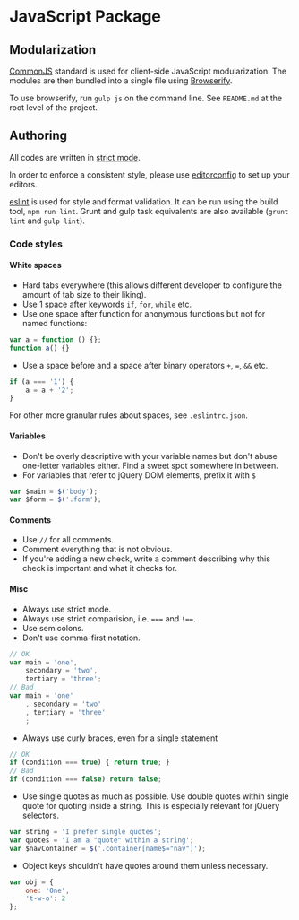 # JavaScript Package

## Modularization
[CommonJS](http://wiki.commonjs.org/wiki/CommonJS) standard is used for client-side JavaScript modularization. The modules are then bundled into a single file using [Browserify](http://browserify.org/).

To use browserify, run `gulp js` on the command line. See `README.md` at the root level of the project.

## Authoring
All codes are written in [strict mode](https://developer.mozilla.org/en-US/docs/Web/JavaScript/Reference/Functions_and_function_scope/Strict_mode).

In order to enforce a consistent style, please use [editorconfig](http://editorconfig.org/) to set up your editors.

[eslint](http://eslint.org/) is used for style and format validation.
It can be run using the build tool, `npm run lint`. Grunt and gulp task equivalents are also available (`grunt lint` and `gulp lint`).

### Code styles

#### White spaces
-   Hard tabs everywhere (this allows different developer to configure the amount of tab size to their liking).
-   Use 1 space after keywords `if`, `for`, `while` etc.
-   Use one space after function for anonymous functions but not for named functions:

```js
var a = function () {};
function a() {}
```
-   Use a space before and a space after binary operators `+`, `=`, `&&` etc.

```js
if (a === '1') {
	a = a + '2';
}
```
For other more granular rules about spaces, see `.eslintrc.json`.

#### Variables
-   Don't be overly descriptive with your variable names but don't abuse one-letter variables either. Find a sweet spot somewhere in between.
-   For variables that refer to jQuery DOM elements, prefix it with `$`

```js
var $main = $('body');
var $form = $('.form');
```

#### Comments
-   Use `//` for all comments.
-   Comment everything that is not obvious.
-   If you're adding a new check, write a comment describing why this check is important and what it checks for.

#### Misc
-   Always use strict mode.
-   Always use strict comparision, i.e. `===` and `!==`.
-   Use semicolons.
-   Don't use comma-first notation.

```js
// OK
var main = 'one',
	secondary = 'two',
	tertiary = 'three';
// Bad
var main = 'one'
	, secondary = 'two'
	, tertiary = 'three'
	;
```
-   Always use curly braces, even for a single statement

```js
// OK
if (condition === true) { return true; }
// Bad
if (condition === false) return false;
```
-   Use single quotes as much as possible. Use double quotes within single quote for quoting inside a string. This is especially relevant for jQuery selectors.

```js
var string = 'I prefer single quotes';
var quotes = 'I am a "quote" within a string';
var $navContainer = $('.container[name$="nav"]');
```
-   Object keys shouldn't have quotes around them unless necessary.

```js
var obj = {
	one: 'One',
	't-w-o': 2
};
```
